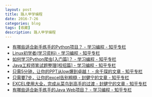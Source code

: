```yaml
---
layout: post
title: 路人甲学编程
date: 2016-7-26
categories: blog
tags: [收藏]
description: 路人甲学编程
---   
```



- [有哪些适合新手练手的Python项目？ - 学习编程 - 知乎专栏](https://zhuanlan.zhihu.com/p/22164270)
- [Linux初学者(学习资料) - 学习编程 - 知乎专栏](https://zhuanlan.zhihu.com/p/21723250)
- [如何学习Python爬虫[入门篇]？ - 学习编程 - 知乎专栏](https://zhuanlan.zhihu.com/p/21479334?refer=passer)
- [Java工程师笔试题整理[校招篇] - 学习编程 - 知乎专栏](https://zhuanlan.zhihu.com/p/21513402?refer=passer)
- [只需5分钟，让你的PPT从low爆到卓越！ - 余千琛的文章 - 知乎专栏](https://zhuanlan.zhihu.com/p/21956235)  
- [只需要7步，让你的excel告别粗糙 - 封健宁的文章 - 知乎专栏](https://zhuanlan.zhihu.com/p/21988282)
- [EXCEL使用大全，完成从菜鸟到高手的过渡 - 封健宁的文章 - 知乎专栏](https://zhuanlan.zhihu.com/p/21988442)
- [有哪些适合新手练手的Java Web项目？ - 学习编程 - 知乎专栏](https://zhuanlan.zhihu.com/p/22112669)

